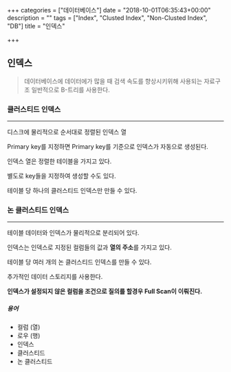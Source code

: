 +++
categories = ["데이터베이스"]
date = "2018-10-01T06:35:43+00:00"
description = ""
tags = ["Index", "Clusted Index", "Non-Clusted Index", "DB"]
title = "인덱스"

+++
## 인덱스

> 데이터베이스에 데이터에가 많을 때 검색 속도를 향상시키위해 사용되는 자료구조 일반적으로 B-트리를 사용한다.

### 클러스티드 인덱스

***

디스크에 물리적으로 순서대로 정렬된 인덱스 열

Primary key를 지정하면 Primary key를 기준으로 인덱스가 자동으로 생성된다.

인덱스 열은 정렬한 테이블을 가지고 있다.

별도로 key들을 지정하여 생성할 수도 있다.

테이블 당 하나의 클러스티드 인덱스만 만들 수 있다.

### 논 클러스티드 인덱스

***

테이블 데이터와 인덱스가 물리적으로 분리되어 있다.

인덱스는 인덱스로 지정된 컬럼들의 값과 **열의 주소**를 가지고 있다.

테이블 당 여러 개의 논 클러스티드 인덱스를 만들 수 있다.

추가적인 데이터 스토리지를 사용한다.

**인덱스가 설정되지 않은 컬럼을 조건으로 질의를 할경우 Full Scan이 이뤄진다.**

##### 용어

* 컬럼 (열)
* 로우 (행)
* 인덱스
* 클러스티드
* 논 클러스티드